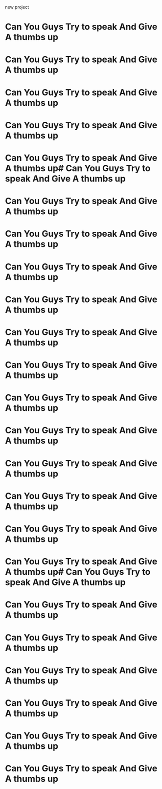 new project
# Can You Guys Try to speak And Give A thumbs up
# Can You Guys Try to speak And Give A thumbs up
# Can You Guys Try to speak And Give A thumbs up
# Can You Guys Try to speak And Give A thumbs up
# Can You Guys Try to speak And Give A thumbs up# Can You Guys Try to speak And Give A thumbs up
# Can You Guys Try to speak And Give A thumbs up
# Can You Guys Try to speak And Give A thumbs up
# Can You Guys Try to speak And Give A thumbs up
# Can You Guys Try to speak And Give A thumbs up
# Can You Guys Try to speak And Give A thumbs up
# Can You Guys Try to speak And Give A thumbs up
# Can You Guys Try to speak And Give A thumbs up
# Can You Guys Try to speak And Give A thumbs up
# Can You Guys Try to speak And Give A thumbs up
# Can You Guys Try to speak And Give A thumbs up
# Can You Guys Try to speak And Give A thumbs up

# Can You Guys Try to speak And Give A thumbs up# Can You Guys Try to speak And Give A thumbs up
# Can You Guys Try to speak And Give A thumbs up
# Can You Guys Try to speak And Give A thumbs up
# Can You Guys Try to speak And Give A thumbs up
# Can You Guys Try to speak And Give A thumbs up
# Can You Guys Try to speak And Give A thumbs up

# Can You Guys Try to speak And Give A thumbs up
